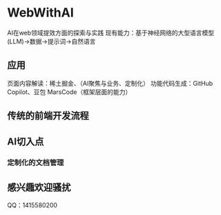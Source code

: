 # WebWithAI
AI在web领域提效方面的探索与实践
现有能力：基于神经网络的大型语言模型(LLM)->数据->提示词->自然语言
## 应用
页面内容解读：稀土掘金、（AI聚焦与业务、定制化）
功能代码生成：GitHub Copilot、豆包 MarsCode（框架层面的能力）
## 传统的前端开发流程
## AI切入点
### 定制化的文档管理
## 感兴趣欢迎骚扰
QQ：1415580200
